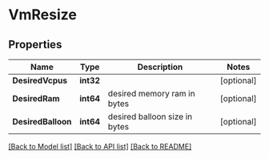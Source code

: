# VmResize

## Properties

Name | Type | Description | Notes
------------ | ------------- | ------------- | -------------
**DesiredVcpus** | **int32** |  | [optional]
**DesiredRam** | **int64** | desired memory ram in bytes | [optional]
**DesiredBalloon** | **int64** | desired balloon size in bytes | [optional]

[[Back to Model list]](../README.md#documentation-for-models) [[Back to API list]](../README.md#documentation-for-api-endpoints) [[Back to README]](../README.md)


